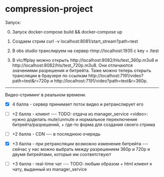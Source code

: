 # compression-project

Запуск:

0) Запуск docker-compose build && docker-compose up

1) Создаем стрим curl -v localhost:8081/start_stream?path=test

2) В obs studio транслируем на сервер rtmp://localhost:1935 с key = /test

3) В vlc/ffplay можно открыть http://localhost:8082/hls/test_360p.m3u8 и http://localhost:8082/hls/test_720p.m3u8.
Они отличаются значениями разрешения и битрейта.
Таже можно теперь открыть трансляции в браузере по ссылкам http://localhost:7191/video?path=test&r=720p и http://localhost:7191/video?path=test&r=360p.



---------------------


Видео-стриминг в реальном времени.

- [x] 4 балла - сервер принимает поток видео и ретранслирует его

- [ ] +2 балла - клиент --- TODO: отдача из manager_service \<video\>: нужно доделать mute/unmute и нормальное переключение битрейта/разрешений, + где-то форма для создания своего стрима

- [ ] +2 балла - CDN --- в последнюю очередь

- [x] +3 балла - при ретрансляции возможно изменение битрейта --- сейчас у нас можно выбрать между разрешением 360p и 720p и двумя битрейтами, которые им соответствуют

- [ ] +3 балла - real-time чат --- TODO: любым образом + html клиент к чату, выданный из manager_service


